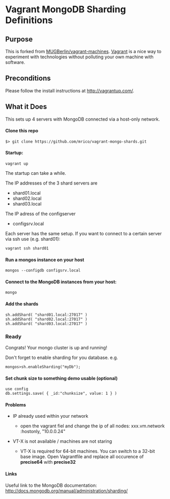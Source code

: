 # Vagrant MongoDB Sharding Definitions

## Purpose

This is forked from [MUGBerlin/vagrant-machines](https://github.com/MUGBerlin/vagrant-machines).
[Vagrant](http://vagrantup.com/) is a nice way to experiment with technologies without polluting your own machine with software.

## Preconditions

Please follow the install instructions at http://vagrantup.com/.

## What it Does

This sets up 4 servers with MongoDB connected via a host-only network.


#### Clone this repo

```
$> git clone https://github.com/mrico/vagrant-mongo-shards.git
```

#### Startup:

```
vagrant up
```

The startup can take a while.

The IP addresses of the 3 shard servers are

- shard01.local
- shard02.local
- shard03.local

The IP adress of the configserver

- configsrv.local

Each server has the same setup. If you want to connect to a certain server via ssh use (e.g. shard01):

```
vagrant ssh shard01
```

#### Run a mongos instance on your host

```
mongos --configdb configsrv.local
```


#### Connect to the MongoDB instances from your host:

```
mongo
```

#### Add the shards 

```
sh.addShard( "shard01.local:27017" )
sh.addShard( "shard02.local:27017" )
sh.addShard( "shard03.local:27017" )
```

### Ready

Congrats! Your mongo cluster is up and running! 

Don't forget to enable sharding for you database. e.g.

```
mongos>sh.enableSharding("myDb");
```



#### Set chunk size to something demo usable (optional)

```
use config
db.settings.save( { _id:"chunksize", value: 1 } )
```

#### Problems

- IP already used within your network
  - open the vagrant fiel and change the ip of all nodes: xxx.vm.network :hostonly, "10.0.0.24" 

- VT-X is not available / machines are not staring
  - VT-X is required for 64-bit machines. You can switch to a 32-bit base image. Open Vagrantfile and replace all occurence of __precise64__ with __precise32__

#### Links

Useful link to the MongoDB documentation: http://docs.mongodb.org/manual/administration/sharding/
